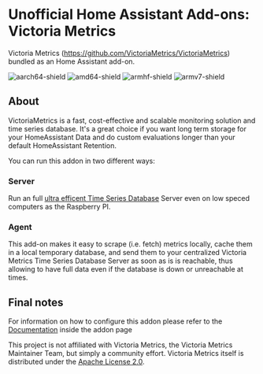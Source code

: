 # Unofficial Home Assistant Add-ons: Victoria Metrics

Victoria Metrics (https://github.com/VictoriaMetrics/VictoriaMetrics) bundled as an Home Assistant add-on.

![aarch64-shield](https://img.shields.io/badge/aarch64-yes-green)
![amd64-shield](https://img.shields.io/badge/amd64-yes-green)
![armhf-shield](https://img.shields.io/badge/armhf-yes-green)
![armv7-shield](https://img.shields.io/badge/armv7-yes-green)

## About

VictoriaMetrics is a fast, cost-effective and scalable monitoring solution and time series database. It's a great choice if you want long term storage for your HomeAssistant Data and do custom evaluations longer than your default HomeAssistant Retention.

You can run this addon in two different ways:

### Server

Run an full [ultra efficent Time Series Database](https://github.com/VictoriaMetrics/VictoriaMetrics#prominent-features) Server even on low speced computers as the Raspberry PI.

### Agent

This add-on makes it easy to scrape (i.e. fetch) metrics locally, cache them in a local temporary database, and send them to your centralized Victoria Metrics Time Series Database Server as soon as is is reachable, thus allowing to have full data even if the database is down or unreachable at times.

## Final notes

For information on how to configure this addon please refer to the [Documentation](DOCS.md) inside the addon page

This project is not affiliated with Victoria Metrics, the Victoria Metrics Maintainer Team, but simply a community effort. Victoria Metrics itself is distributed under the [Apache License 2.0](https://github.com/VictoriaMetrics/VictoriaMetrics/blob/master/LICENSE).
